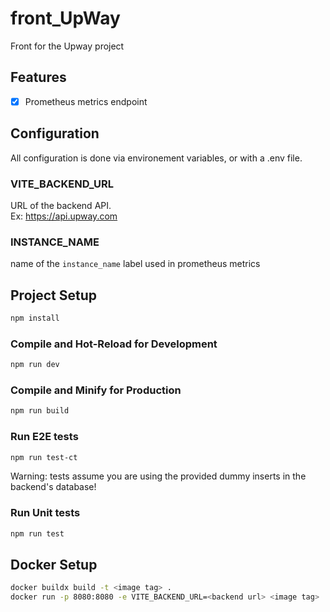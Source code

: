 # front_UpWay

Front for the Upway project

## Features

- [x] Prometheus metrics endpoint

## Configuration

All configuration is done via environement variables, or with a .env file.

### VITE_BACKEND_URL

URL of the backend API. <br>
Ex: https://api.upway.com

### INSTANCE_NAME

name of the `instance_name` label used in prometheus metrics

## Project Setup

```sh
npm install
```

### Compile and Hot-Reload for Development

```sh
npm run dev
```

### Compile and Minify for Production

```sh
npm run build
```

### Run E2E tests

```sh
npm run test-ct
```

Warning: tests assume you are using the provided dummy inserts in the backend's database!

### Run Unit tests

```sh
npm run test
```

## Docker Setup

```sh
docker buildx build -t <image tag> .
docker run -p 8080:8080 -e VITE_BACKEND_URL=<backend url> <image tag>
```
